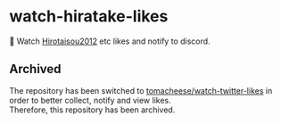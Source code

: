 # watch-hiratake-likes

👀 Watch [Hirotaisou2012](https://twitter.com/Hirotaisou2012) etc likes and notify to discord.

## Archived

The repository has been switched to [tomacheese/watch-twitter-likes](https://github.com/tomacheese/watch-twitter-likes) in order to better collect, notify and view likes.  
Therefore, this repository has been archived.
